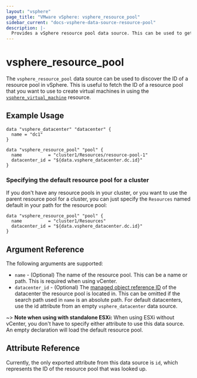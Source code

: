 ```yaml
---
layout: "vsphere"
page_title: "VMware vSphere: vsphere_resource_pool"
sidebar_current: "docs-vsphere-data-source-resource-pool"
description: |-
  Provides a vSphere resource pool data source. This can be used to get the general attributes of a vSphere resource pool.
---
```


# vsphere\_resource\_pool

The `vsphere_resource_pool` data source can be used to discover the ID of a
resource pool in vSphere. This is useful to fetch the ID of a resource pool
that you want to use to create virtual machines in using the
[`vsphere_virtual_machine`][docs-virtual-machine-resource] resource. 

[docs-virtual-machine-resource]: /docs/providers/vsphere/r/virtual_machine.html

## Example Usage

```hcl
data "vsphere_datacenter" "datacenter" {
  name = "dc1"
}

data "vsphere_resource_pool" "pool" {
  name          = "cluster1/Resources/resource-pool-1"
  datacenter_id = "${data.vsphere_datacenter.dc.id}"
}
```

### Specifying the default resource pool for a cluster

If you don't have any resource pools in your cluster, or you want to use the
parent resource pool for a cluster, you can just specify the `Resources` named
default in your path for the resource pool:

```
data "vsphere_resource_pool" "pool" {
  name          = "cluster1/Resources"
  datacenter_id = "${data.vsphere_datacenter.dc.id}"
}
```

## Argument Reference

The following arguments are supported:

* `name` - (Optional) The name of the resource pool. This can be a name or
  path. This is required when using vCenter.
* `datacenter_id` - (Optional) The [managed object reference
  ID][docs-about-morefs] of the datacenter the resource pool is located in.
  This can be omitted if the search path used in `name` is an absolute path.
  For default datacenters, use the id attribute from an empty
  `vsphere_datacenter` data source.

[docs-about-morefs]: /docs/providers/vsphere/index.html#use-of-managed-object-references-by-the-vsphere-provider

~> **Note when using with standalone ESXi:** When using ESXi without vCenter,
you don't have to specify either attribute to use this data source. An empty
declaration will load the default resource pool.

## Attribute Reference

Currently, the only exported attribute from this data source is `id`, which
represents the ID of the resource pool that was looked up.
